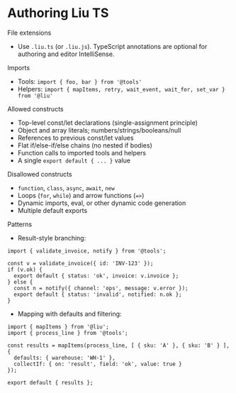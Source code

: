 # Authoring Liu TS

File extensions
- Use `.liu.ts` (or `.liu.js`). TypeScript annotations are optional for authoring and editor IntelliSense.

Imports
- Tools: `import { foo, bar } from '@tools'`
- Helpers: `import { mapItems, retry, wait_event, wait_for, set_var } from '@liu'`

Allowed constructs
- Top-level const/let declarations (single-assignment principle)
- Object and array literals; numbers/strings/booleans/null
- References to previous const/let values
- Flat if/else-if/else chains (no nested if bodies)
- Function calls to imported tools and helpers
- A single `export default { ... }` value

Disallowed constructs
- `function`, `class`, `async`, `await`, `new`
- Loops (`for`, `while`) and arrow functions (`=>`)
- Dynamic imports, eval, or other dynamic code generation
- Multiple default exports

Patterns
- Result-style branching:
```
import { validate_invoice, notify } from '@tools';

const v = validate_invoice({ id: 'INV-123' });
if (v.ok) {
  export default { status: 'ok', invoice: v.invoice };
} else {
  const n = notify({ channel: 'ops', message: v.error });
  export default { status: 'invalid', notified: n.ok };
}
```

- Mapping with defaults and filtering:
```
import { mapItems } from '@liu';
import { process_line } from '@tools';

const results = mapItems(process_line, [ { sku: 'A' }, { sku: 'B' } ], {
  defaults: { warehouse: 'WH-1' },
  collectIf: { on: 'result', field: 'ok', value: true }
});

export default { results };
```

